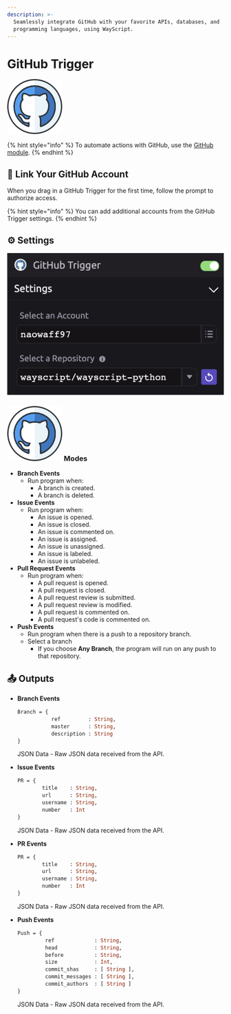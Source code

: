 ```yaml
---
description: >-
  Seamlessly integrate GitHub with your favorite APIs, databases, and
  programming languages, using WayScript.
---
```


# GitHub Trigger

![Run your script when GitHub events occur.](../../.gitbook/assets/github%20%282%29%20%282%29%20%284%29%20%281%29.png)

{% hint style="info" %}
To automate actions with GitHub, use the [GitHub module](../modules/github.md).
{% endhint %}

## 🔗 Link Your GitHub Account

When you drag in a GitHub Trigger for the first time, follow the prompt to authorize access.

{% hint style="info" %}
You can add additional accounts from the GitHub Trigger settings.
{% endhint %}

## ⚙ Settings

![Select the account and repository you want to work with.](../../.gitbook/assets/github.png)

### ![](../../.gitbook/assets/github%20%282%29%20%282%29%20%284%29%20%281%29.png) Modes

* **Branch Events**
  * Run program when:
    * A branch is created.
    * A branch is deleted.
* **Issue Events**
  * Run program when:
    * An issue is opened.
    * An issue is closed.
    * An issue is commented on.
    * An issue is assigned.
    * An issue is unassigned.
    * An issue is labeled.
    * An issue is unlabeled.
* **Pull Request Events**
  * Run program when:
    * A pull request is opened.
    * A pull request is closed.
    * A pull request review is submitted.
    * A pull request review is modified.
    * A pull request is commented on.
    * A pull request's code is commented on.
* **Push Events**
  * Run program when there is a push to a repository branch.
  * Select a branch
    * If you choose **Any Branch**, the program will run on any push to that repository.

## 📤 Outputs

* **Branch Events**

  ```graphql
  Branch = {
             ref         : String,
             master      : String,
             description : String
  }
  ```

  JSON Data - Raw JSON data received from the API.



* **Issue Events**

  ```graphql
  PR = {
          title    : String,
          url      : String,
          username : String,
          number   : Int  
  }
  ```

  JSON Data - Raw JSON data received from the API.



* **PR Events**

  ```graphql
  PR = {
          title    : String,
          url      : String,
          username : String,
          number   : Int  
  }
  ```

  JSON Data - Raw JSON data received from the API.



* **Push Events**

  ```graphql
  Push = {
           ref             : String,
           head            : String,
           before          : String,
           size            : Int,
           commit_shas     : [ String ],
           commit_messages : [ String ],
           commit_authors  : [ String ]
  }
  ```

  JSON Data - Raw JSON data received from the API.

